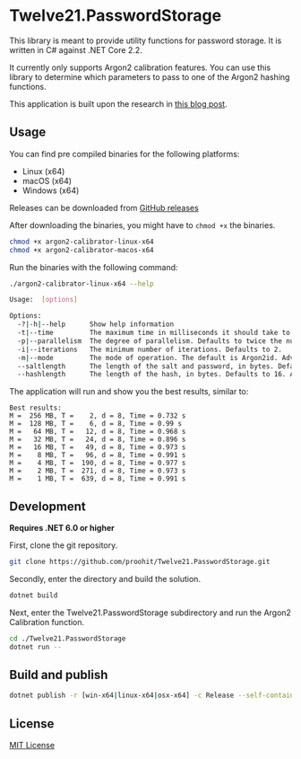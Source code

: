 # Twelve21.PasswordStorage

This library is meant to provide utility functions for password storage. It is written in C# against .NET Core 2.2.

It currently only supports Argon2 calibration features. You can use this library to determine which parameters to pass to one of the Argon2 hashing functions.

This application is built upon the research in [this blog post](https://www.twelve21.io/how-to-choose-the-right-parameters-for-argon2/).

## Usage

You can find pre compiled binaries for the following platforms:

- Linux (x64)
- macOS (x64)
- Windows (x64)

Releases can be downloaded from [GitHub releases](https://github.com/proohit/Twelve21.PasswordStorage/releases)

After downloading the binaries, you might have to `chmod +x` the binaries.

```sh
chmod +x argon2-calibrator-linux-x64
chmod +x argon2-calibrator-macos-x64
```

Run the binaries with the following command:

```sh
./argon2-calibrator-linux-x64 --help

Usage:  [options]

Options:
  -?|-h|--help      Show help information
  -t|--time         The maximum time in milliseconds it should take to calculate the password hash. Defaults to 1000.
  -p|--parallelism  The degree of parallelism. Defaults to twice the number of CPU cores.
  -i|--iterations   The minimum number of iterations. Defaults to 2.
  -m|--mode         The mode of operation. The default is Argon2id. Advanced usage only.
  --saltlength      The length of the salt and password, in bytes. Defaults to 16. Advanced usage only.
  --hashlength      The length of the hash, in bytes. Defaults to 16. Advanced usage only.
```

The application will run and show you the best results, similar to:

```log
Best results:
M =  256 MB, T =    2, d = 8, Time = 0.732 s
M =  128 MB, T =    6, d = 8, Time = 0.99 s
M =   64 MB, T =   12, d = 8, Time = 0.968 s
M =   32 MB, T =   24, d = 8, Time = 0.896 s
M =   16 MB, T =   49, d = 8, Time = 0.973 s
M =    8 MB, T =   96, d = 8, Time = 0.991 s
M =    4 MB, T =  190, d = 8, Time = 0.977 s
M =    2 MB, T =  271, d = 8, Time = 0.973 s
M =    1 MB, T =  639, d = 8, Time = 0.991 s
```

## Development

**Requires .NET 6.0 or higher**

First, clone the git repository.

```sh
git clone https://github.com/proohit/Twelve21.PasswordStorage.git
```

Secondly, enter the directory and build the solution.

```sh
dotnet build
```

Next, enter the Twelve21.PasswordStorage subdirectory and run the Argon2 Calibration function.

```sh
cd ./Twelve21.PasswordStorage
dotnet run --
```

## Build and publish

```sh
dotnet publish -r [win-x64|linux-x64|osx-x64] -c Release --self-contained true
```

## License

[MIT License](https://opensource.org/licenses/MIT)
